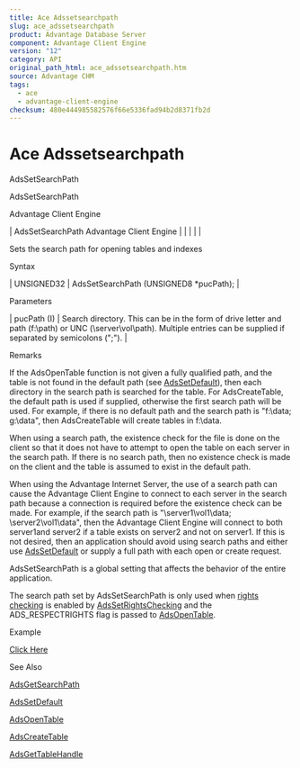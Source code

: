 ```yaml
---
title: Ace Adssetsearchpath
slug: ace_adssetsearchpath
product: Advantage Database Server
component: Advantage Client Engine
version: "12"
category: API
original_path_html: ace_adssetsearchpath.htm
source: Advantage CHM
tags:
  - ace
  - advantage-client-engine
checksum: 480e444985582576f66e5336fad94b2d8371fb2d
---
```


# Ace Adssetsearchpath

AdsSetSearchPath

AdsSetSearchPath

Advantage Client Engine

| AdsSetSearchPath  Advantage Client Engine |  |  |  |  |

Sets the search path for opening tables and indexes

Syntax

| UNSIGNED32 | AdsSetSearchPath (UNSIGNED8 \*pucPath); |

Parameters

| pucPath (I) | Search directory. This can be in the form of drive letter and path (f:\path) or UNC (\\server\vol\path). Multiple entries can be supplied if separated by semicolons (";"). |

Remarks

If the AdsOpenTable function is not given a fully qualified path, and the table is not found in the default path (see [AdsSetDefault](ace_adssetdefault.md)), then each directory in the search path is searched for the table. For AdsCreateTable, the default path is used if supplied, otherwise the first search path will be used. For example, if there is no default path and the search path is "f:\data; g:\data", then AdsCreateTable will create tables in f:\data.

When using a search path, the existence check for the file is done on the client so that it does not have to attempt to open the table on each server in the search path. If there is no search path, then no existence check is made on the client and the table is assumed to exist in the default path.

When using the Advantage Internet Server, the use of a search path can cause the Advantage Client Engine to connect to each server in the search path because a connection is required before the existence check can be made. For example, if the search path is "\\server1\vol1\data; \\server2\vol1\data", then the Advantage Client Engine will connect to both server1and server2 if a table exists on server2 and not on server1. If this is not desired, then an application should avoid using search paths and either use [AdsSetDefault](ace_adssetdefault.md) or supply a full path with each open or create request.

AdsSetSearchPath is a global setting that affects the behavior of the entire application.

The search path set by AdsSetSearchPath is only used when [rights checking](master_check_rights.md) is enabled by [AdsSetRightsChecking](ace_adssetrightschecking.md) and the ADS\_RESPECTRIGHTS flag is passed to [AdsOpenTable](ace_adsopentable.md).

Example

[Click Here](ace_examples.md#adssetsearchpathexample)

See Also

[AdsGetSearchPath](ace_adsgetsearchpath.md)

[AdsSetDefault](ace_adssetdefault.md)

[AdsOpenTable](ace_adsopentable.md)

[AdsCreateTable](ace_adscreatetable.md)

[AdsGetTableHandle](ace_adsgettablehandle.md)
